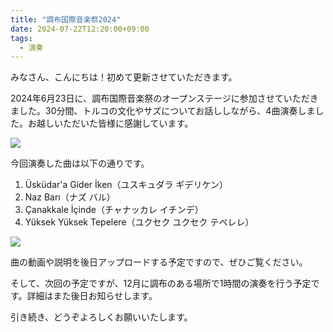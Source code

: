 ```yaml
---
title: "調布国際音楽祭2024"
date: 2024-07-22T12:20:00+09:00
tags:
  - 演奏
---
```


みなさん、こんにちは！初めて更新させていただきます。

2024年6月23日に、調布国際音楽祭のオープンステージに参加させていただきました。30分間、トルコの文化やサズについてお話ししながら、4曲演奏しました。お越しいただいた皆様に感謝しています。

![](/images/2024chofu1.jpg)

今回演奏した曲は以下の通りです。

1. Üsküdar'a Gider İken（ユスキュダラ ギデリケン）
2. Naz Barı（ナズ バル）
3. Çanakkale İçinde（チャナッカレ イチンデ）
4. Yüksek Yüksek Tepelere（ユクセク ユクセク テペレレ）

![](/images/2024chofu2.jpg)

曲の動画や説明を後日アップロードする予定ですので、ぜひご覧ください。

そして、次回の予定ですが、12月に調布のある場所で1時間の演奏を行う予定です。詳細はまた後日お知らせします。

引き続き、どうぞよろしくお願いいたします。
